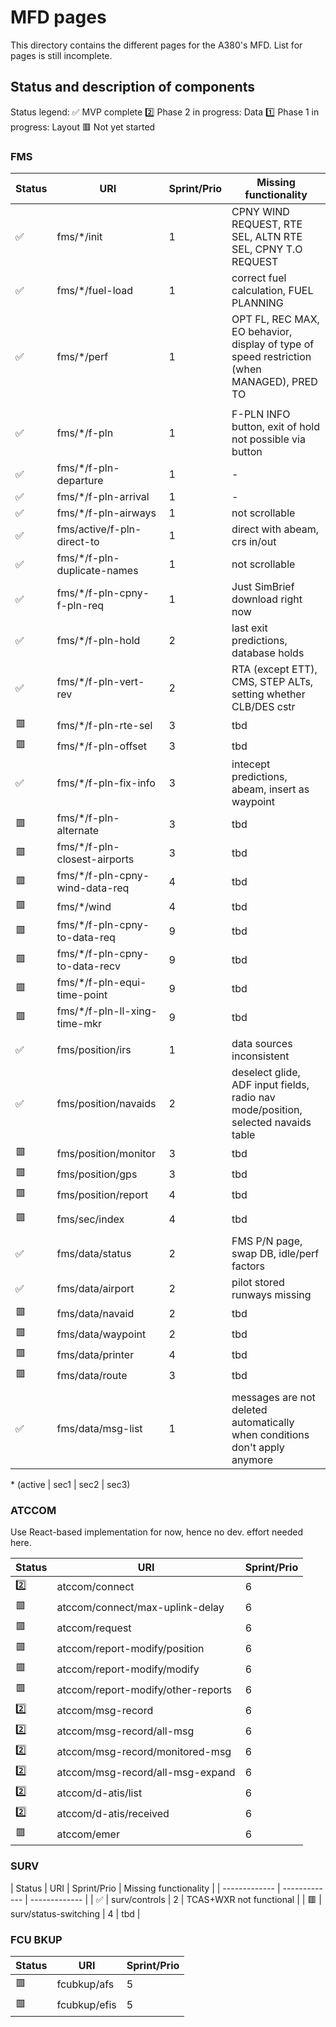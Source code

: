 # MFD pages

This directory contains the different pages for the A380's MFD. List for pages is still incomplete.

## Status and description of components

Status legend:
✅ MVP complete
2️⃣ Phase 2 in progress: Data
1️⃣ Phase 1 in progress: Layout
🟥 Not yet started

### FMS

| Status      | URI | Sprint/Prio | Missing functionality |
| ------------- | ------------- | ------------- | ---------- |
| ✅ | fms/\*/init | 1 | CPNY WIND REQUEST, RTE SEL, ALTN RTE SEL, CPNY T.O REQUEST |
| ✅ | fms/\*/fuel-load | 1 | correct fuel calculation, FUEL PLANNING |
| ✅ | fms/\*/perf | 1 | OPT FL, REC MAX, EO behavior, display of type of speed restriction (when MANAGED), PRED TO |
|  |  |  |  |
| ✅ | fms/\*/f-pln | 1 | F-PLN INFO button, exit of hold not possible via button |
| ✅ | fms/\*/f-pln-departure | 1 | - |
| ✅ | fms/\*/f-pln-arrival | 1 | - |
| ✅ | fms/\*/f-pln-airways | 1 | not scrollable |
| ✅ | fms/active/f-pln-direct-to | 1 | direct with abeam, crs in/out |
| ✅ | fms/\*/f-pln-duplicate-names | 1 | not scrollable |
| ✅ | fms/\*/f-pln-cpny-f-pln-req | 1 | Just SimBrief download right now |
| ✅ | fms/\*/f-pln-hold | 2 | last exit predictions, database holds |
| ✅ | fms/\*/f-pln-vert-rev | 2 | RTA (except ETT), CMS, STEP ALTs, setting whether CLB/DES cstr |
| 🟥 | fms/\*/f-pln-rte-sel | 3 | tbd |
| 🟥 | fms/\*/f-pln-offset | 3 | tbd |
| ✅ | fms/\*/f-pln-fix-info | 3 | intecept predictions, abeam, insert as waypoint |
| 🟥 | fms/\*/f-pln-alternate | 3 | tbd |
| 🟥 | fms/\*/f-pln-closest-airports | 3 | tbd |
| 🟥 | fms/\*/f-pln-cpny-wind-data-req | 4 | tbd |
| 🟥 | fms/\*/wind | 4 | tbd |
| 🟥 | fms/\*/f-pln-cpny-to-data-req | 9 | tbd |
| 🟥 | fms/\*/f-pln-cpny-to-data-recv | 9 | tbd |
| 🟥 | fms/\*/f-pln-equi-time-point | 9 | tbd |
| 🟥 | fms/\*/f-pln-ll-xing-time-mkr | 9 | tbd |
|  |  |  |  |
| ✅ | fms/position/irs | 1 | data sources inconsistent |
| ✅ | fms/position/navaids | 2 | deselect glide, ADF input fields, radio nav mode/position, selected navaids table |
| 🟥 | fms/position/monitor | 3 | tbd |
| 🟥 | fms/position/gps | 3 | tbd |
| 🟥 | fms/position/report | 4 | tbd |
|  |  |  |  |
| 🟥 | fms/sec/index | 4 | tbd |
|  |  |  |  |
| ✅ | fms/data/status | 2 | FMS P/N page, swap DB, idle/perf factors |
| ✅ | fms/data/airport | 2 | pilot stored runways missing |
| 🟥 | fms/data/navaid | 2 | tbd |
| 🟥 | fms/data/waypoint | 2 | tbd |
| 🟥 | fms/data/printer | 4 | tbd |
| 🟥 | fms/data/route | 3 | tbd |
|  |  |  |  |
| ✅ | fms/data/msg-list | 1 | messages are not deleted automatically when conditions don't apply anymore |

\* (active | sec1 | sec2 | sec3)

### ATCCOM

Use React-based implementation for now, hence no dev. effort needed here.

| Status      | URI | Sprint/Prio |
| ------------- | ------------- | ------------- |
| 2️⃣ | atccom/connect | 6 |
| 🟥 | atccom/connect/max-uplink-delay | 6 |
| 🟥 | atccom/request | 6 |
| 🟥 | atccom/report-modify/position | 6 |
| 🟥 | atccom/report-modify/modify | 6 |
| 🟥 | atccom/report-modify/other-reports | 6 |
| 2️⃣ | atccom/msg-record | 6 |
| 2️⃣ | atccom/msg-record/all-msg | 6 |
| 2️⃣ | atccom/msg-record/monitored-msg | 6 |
| 2️⃣ | atccom/msg-record/all-msg-expand | 6 |
| 2️⃣ | atccom/d-atis/list | 6 |
| 2️⃣ | atccom/d-atis/received | 6 |
| 🟥 | atccom/emer | 6 |

### SURV

| Status      | URI | Sprint/Prio | Missing functionality |
| ------------- | ------------- | ------------- |
| ✅ | surv/controls | 2 | TCAS+WXR not functional |
| 🟥 | surv/status-switching | 4 | tbd |

### FCU BKUP

| Status      | URI | Sprint/Prio |
| ------------- | ------------- | ------------- |
| 🟥 | fcubkup/afs | 5 |
| 🟥 | fcubkup/efis | 5 |
